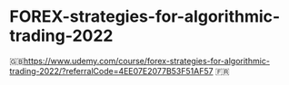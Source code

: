 # FOREX-strategies-for-algorithmic-trading-2022
🇬🇧https://www.udemy.com/course/forex-strategies-for-algorithmic-trading-2022/?referralCode=4EE07E2077B53F51AF57
🇫🇷
